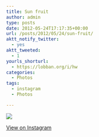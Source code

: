 ```yaml
---
title: Sun fruit
author: admin
type: posts
date: 2012-05-24T17:17:35+00:00
url: /posts/2012/05/24/sun-fruit/
aktt_notify_twitter:
  - yes
aktt_tweeted:
  - 1
yourls_shorturl:
  - https://lobban.org/i/hw
categories:
  - Photos
tags:
  - instagram
  - Photos

---
```

![][1]

[View on Instagram][2]

 [1]: https://lobban.org/wp-content/uploads/HLIC/77c6989f78995afeb6642718e2a8cc0c.jpg
 [2]: http://instagr.am/p/LBHJqAqlnh/